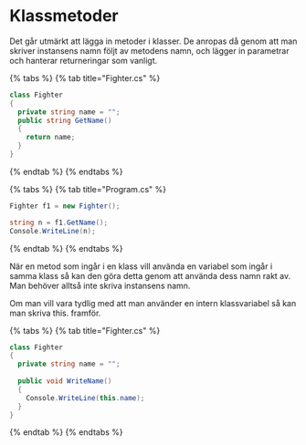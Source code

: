 # Klassmetoder

Det går utmärkt att lägga in metoder i klasser. De anropas då genom att man skriver instansens namn följt av metodens namn, och lägger in parametrar och hanterar returneringar som vanligt.

{% tabs %}
{% tab title="Fighter.cs" %}
```csharp
class Fighter
{
  private string name = "";
  public string GetName()
  {
    return name;
  }
}
```
{% endtab %}
{% endtabs %}

{% tabs %}
{% tab title="Program.cs" %}
```csharp
Fighter f1 = new Fighter();

string n = f1.GetName();
Console.WriteLine(n);
```
{% endtab %}
{% endtabs %}

När en metod som ingår i en klass vill använda en variabel som ingår i samma klass så kan den göra detta genom att använda dess namn rakt av. Man behöver alltså inte skriva instansens namn.

Om man vill vara tydlig med att man använder en intern klassvariabel så kan man skriva this. framför.

{% tabs %}
{% tab title="Fighter.cs" %}
```csharp
class Fighter
{
  private string name = "";
  
  public void WriteName()
  {
    Console.WriteLine(this.name);
  }
}
```
{% endtab %}
{% endtabs %}
